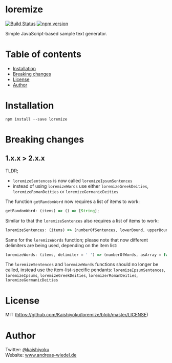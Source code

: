 # loremize

[![Build Status](https://travis-ci.org/Kaishiyoku/loremize.svg?branch=master)](https://travis-ci.org/Kaishiyoku/loremize)
[![npm version](https://badge.fury.io/js/loremize.svg)](https://www.npmjs.com/package/loremize)

Simple JavaScript-based sample text generator.

Table of contents
=================
* [Installation](#installation)
* [Breaking changes](#breaking-changes)
* [License](#license)
* [Author](#author)

Installation
============
`npm install --save loremize`

Breaking changes
================

1.x.x > 2.x.x
-------------

TLDR;

- `loremizeSentences` is now called `loremizeIpsumSentences`
- instead of using `loremizeWords` use either `loremizeGreekDeities`, `loremizeRomanDeities` or `loremizeGermanicDeities`


The function `getRandomWord` now requires a list of items to work:  
```javascript
getRandomWord: (items) => () => [String];
```

Similar to that the `loremizeSentences` also requires a list of items to work:
```javascript
loremizeSentences: (items) => (numberOfSentences, lowerBound, upperBound, asArray = false) => [Mixed]
```

Same for the `loremizeWords` function; please note that now different delimiters are being used, depending on the item list:
```javascript
loremizeWords: (items, delimiter = ' ') => (numberOfWords, asArray = false) => [Mixed]
```

The `loremizeSentences` and `loremizeWords` functions should no longer be called, instead use the item-list-specific pendants:
`loremizeIpsumSentences`, `loremizeIpsums`, `loremizeGreekDeities`, `loremizerRomanDeities`, `loremizeGermanicDeities`

License
=======
MIT (https://github.com/Kaishiyoku/loremize/blob/master/LICENSE)


Author
======
Twitter: [@kaishiyoku](https://twitter.com/kaishiyoku)  
Website: www.andreas-wiedel.de
